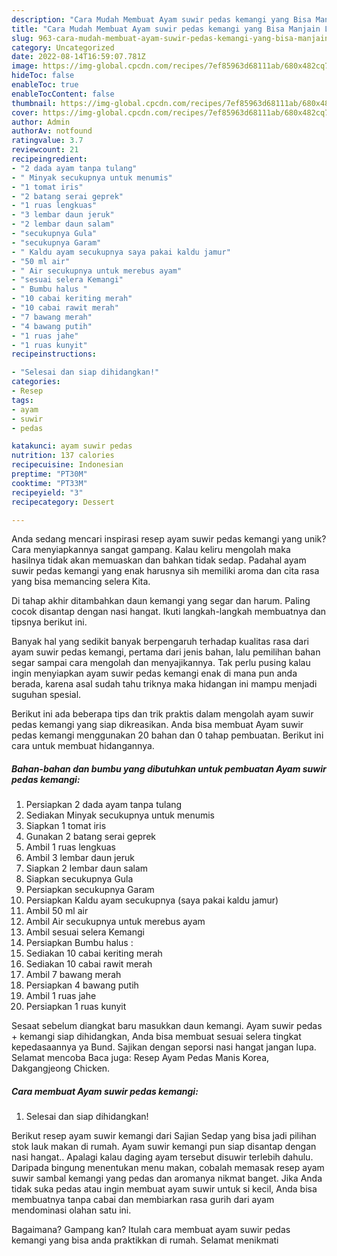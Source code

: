 ```yaml
---
description: "Cara Mudah Membuat Ayam suwir pedas kemangi yang Bisa Manjain Lidah"
title: "Cara Mudah Membuat Ayam suwir pedas kemangi yang Bisa Manjain Lidah"
slug: 963-cara-mudah-membuat-ayam-suwir-pedas-kemangi-yang-bisa-manjain-lidah
category: Uncategorized
date: 2022-08-14T16:59:07.781Z
image: https://img-global.cpcdn.com/recipes/7ef85963d68111ab/680x482cq70/ayam-suwir-pedas-kemangi-foto-resep-utama.jpg
hideToc: false
enableToc: true
enableTocContent: false
thumbnail: https://img-global.cpcdn.com/recipes/7ef85963d68111ab/680x482cq70/ayam-suwir-pedas-kemangi-foto-resep-utama.jpg
cover: https://img-global.cpcdn.com/recipes/7ef85963d68111ab/680x482cq70/ayam-suwir-pedas-kemangi-foto-resep-utama.jpg
author: Admin
authorAv: notfound
ratingvalue: 3.7
reviewcount: 21
recipeingredient:
- "2 dada ayam tanpa tulang"
- " Minyak secukupnya untuk menumis"
- "1 tomat iris"
- "2 batang serai geprek"
- "1 ruas lengkuas"
- "3 lembar daun jeruk"
- "2 lembar daun salam"
- "secukupnya Gula"
- "secukupnya Garam"
- " Kaldu ayam secukupnya saya pakai kaldu jamur"
- "50 ml air"
- " Air secukupnya untuk merebus ayam"
- "sesuai selera Kemangi"
- " Bumbu halus "
- "10 cabai keriting merah"
- "10 cabai rawit merah"
- "7 bawang merah"
- "4 bawang putih"
- "1 ruas jahe"
- "1 ruas kunyit"
recipeinstructions:

- "Selesai dan siap dihidangkan!"
categories:
- Resep
tags:
- ayam
- suwir
- pedas

katakunci: ayam suwir pedas 
nutrition: 137 calories
recipecuisine: Indonesian
preptime: "PT30M"
cooktime: "PT33M"
recipeyield: "3"
recipecategory: Dessert

---
```





Anda sedang mencari inspirasi resep ayam suwir pedas kemangi yang unik? Cara menyiapkannya sangat gampang. Kalau keliru mengolah maka hasilnya tidak akan memuaskan dan bahkan tidak sedap. Padahal ayam suwir pedas kemangi yang enak harusnya sih memiliki aroma dan cita rasa yang bisa memancing selera Kita.





Di tahap akhir ditambahkan daun kemangi yang segar dan harum. Paling cocok disantap dengan nasi hangat. Ikuti langkah-langkah membuatnya dan tipsnya berikut ini.

Banyak hal yang sedikit banyak berpengaruh terhadap kualitas rasa dari ayam suwir pedas kemangi, pertama dari jenis bahan, lalu pemilihan bahan segar sampai cara mengolah dan menyajikannya. Tak perlu pusing kalau ingin menyiapkan ayam suwir pedas kemangi enak di mana pun anda berada, karena asal sudah tahu triknya maka hidangan ini mampu menjadi suguhan spesial.






Berikut ini ada beberapa tips dan trik praktis dalam mengolah ayam suwir pedas kemangi yang siap dikreasikan. Anda bisa membuat Ayam suwir pedas kemangi menggunakan 20 bahan dan 0 tahap pembuatan. Berikut ini cara untuk membuat hidangannya.

<!--inarticleads1-->

##### Bahan-bahan dan bumbu yang dibutuhkan untuk pembuatan Ayam suwir pedas kemangi:

1. Persiapkan 2 dada ayam tanpa tulang
1. Sediakan  Minyak secukupnya untuk menumis
1. Siapkan 1 tomat iris
1. Gunakan 2 batang serai geprek
1. Ambil 1 ruas lengkuas
1. Ambil 3 lembar daun jeruk
1. Siapkan 2 lembar daun salam
1. Siapkan secukupnya Gula
1. Persiapkan secukupnya Garam
1. Persiapkan  Kaldu ayam secukupnya (saya pakai kaldu jamur)
1. Ambil 50 ml air
1. Ambil  Air secukupnya untuk merebus ayam
1. Ambil sesuai selera Kemangi
1. Persiapkan  Bumbu halus :
1. Sediakan 10 cabai keriting merah
1. Sediakan 10 cabai rawit merah
1. Ambil 7 bawang merah
1. Persiapkan 4 bawang putih
1. Ambil 1 ruas jahe
1. Persiapkan 1 ruas kunyit


Sesaat sebelum diangkat baru masukkan daun kemangi. Ayam suwir pedas + kemangi siap dihidangkan, Anda bisa membuat sesuai selera tingkat kepedasaannya ya Bund. Sajikan dengan seporsi nasi hangat jangan lupa. Selamat mencoba Baca juga: Resep Ayam Pedas Manis Korea, Dakgangjeong Chicken. 

<!--inarticleads2-->

##### Cara membuat Ayam suwir pedas kemangi:


1. Selesai dan siap dihidangkan!

Berikut resep ayam suwir kemangi dari Sajian Sedap yang bisa jadi pilihan stok lauk makan di rumah. Ayam suwir kemangi pun siap disantap dengan nasi hangat.. Apalagi kalau daging ayam tersebut disuwir terlebih dahulu. Daripada bingung menentukan menu makan, cobalah memasak resep ayam suwir sambal kemangi yang pedas dan aromanya nikmat banget. Jika Anda tidak suka pedas atau ingin membuat ayam suwir untuk si kecil, Anda bisa membuatnya tanpa cabai dan membiarkan rasa gurih dari ayam mendominasi olahan satu ini. 

Bagaimana? Gampang kan? Itulah cara membuat ayam suwir pedas kemangi yang bisa anda praktikkan di rumah. Selamat menikmati
